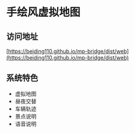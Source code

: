 # 手绘风虚拟地图

## 访问地址

[https://beiding110.github.io/mp-bridge/dist/web](https://beiding110.github.io/mp-bridge/dist/web)

## 系统特色

* 虚拟地图
* 昼夜交替
* 车辆轨迹
* 景点说明
* 语音说明
